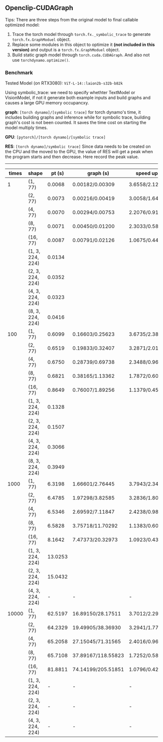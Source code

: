 ## Openclip-CUDAGraph
Tips: There are three steps from the original model to final callable optimized model:
1. Trace the torch model through `torch.fx._symbolic_trace` to generate `torch.fx.GraphModuel` object.
2. Replace some modules in this object to optimize it **(not included in this version)** and output is a `torch.fx.GraphModuel` object.
3. Build static graph model through `torch.cuda.CUDAGraph`.
And also not use `torchdynamo.optimize()`.

### Benchmark

Tested Model (on RTX3080): `ViT-L-14::laion2b-s32b-b82k`

Using symbolic_trace: we need to specify whethter TextModel or VisionModel, if not it generate both example inputs and build graphs and causes a large GPU memory occupancxy.

**graph**: `[torch dynamo]/[symbolic trace]` for torch dynamo's time, it includes building graphs and inference while for symbolic trace, building graph's cost is not been counted. It saves the time cost on starting the model multiply times.

**GPU**: `[pytorch]/[torch dynamo]/[symbolic trace]`

**RES**: `[torch dynamo]/symbolic trace]` Since data needs to be created on the CPU and the moved to the GPU, the value of RES will get a peak when the program starts and then decrease. Here record the peak value.

-------------------------------------------------------------------------------------------------------
times   |shape           | pt (s)   | graph (s)         |    speed up     | GPU(MB)           | RES(MB)
--------|----------------|----------|-------------------|-----------------|-------------------|---------
|1      |(1, 77)         |0.0068    |0.00182/0.00309    |3.6558/2.1231    |1857/3011/2993     |-
|       |(2, 77)         |0.0073    |0.00216/0.00419    |3.0058/1.6446    |1859/3005/3132     |-
|       |(4, 77)         |0.0070    |0.00294/0.00753    |2.2076/0.9188    |1859/3087/3043     |-
|       |(8, 77)         |0.0071    |0.00450/0.01200    |2.3033/0.5882    |1863/3369/3315     |-
|       |(16, 77)        |0.0087    |0.00791/0.02126    |1.0675/0.4427    |1883/3619/3591     |-
|       |(1, 3, 224, 224)|0.0134    |                   |                 |              |
|       |(2, 3, 224, 224)|0.0352    |                   |                 |              |
|       |(4, 3, 224, 224)|0.0323    |                   |                 |              |
|       |(8, 3, 224, 224)|0.0416    |                   |                 |              |
|100    |(1, 77)         |0.6099    |0.16603/0.25623    |3.6735/2.3807    |              |
|       |(2, 77)         |0.6519    |0.19833/0.32407    |3.2871/2.0116    |              |
|       |(4, 77)         |0.6750    |0.28739/0.69738    |2.3488/0.9679    |              |
|       |(8, 77)         |0.6821    |0.38165/1.13362    |1.7872/0.6017    |              |
|       |(16, 77)        |0.8649    |0.76007/1.89256    |1.1379/0.4570    |              |
|       |(1, 3, 224, 224)|0.1328    |                   |                 |              |
|       |(2, 3, 224, 224)|0.1507    |                   |                 |              |
|       |(4, 3, 224, 224)|0.3066    |                   |                 |              |
|       |(8, 3, 224, 224)|0.3949    |                   |                 |              |
|1000   |(1, 77)         |6.3198    |1.66601/2.76445    |3.7943/2.3402    |              |
|       |(2, 77)         |6.4785    |1.97298/3.82585    |3.2836/1.8046    |              |
|       |(4, 77)         |6.5346    |2.69592/7.11847    |2.4238/0.9867    |              |
|       |(8, 77)         |6.5828    |3.75718/11.70292   |1.1383/0.6002    |              |
|       |(16, 77)        |8.1642    |7.47373/20.32973   |1.0923/0.4300    |              |
|       |(1, 3, 224, 224)|13.0253   |                   |                 |              |
|       |(2, 3, 224, 224)|15.0432   |                   |                 |              |
|       |(4, 3, 224, 224)|-         |-                  |-                |              |
|10000  |(1, 77)         |62.5197   |16.89150/28.17511  |3.7012/2.2981    |              |
|       |(2, 77)         |64.2329   |19.49905/38.36930  |3.2941/1.7738    |              |
|       |(4, 77)         |65.2058   |27.15045/71.31565  |2.4016/0.9664    |              |
|       |(8, 77)         |65.7108   |37.89167/118.55823 |1.7252/0.5885    |              |
|       |(16, 77)        |81.8811   |74.14199/205.51851 |1.0796/0.4290    |              |
|       |(1, 3, 224, 224)|-         |-                  |-                |              |
|       |(2, 3, 224, 224)|-         |-                  |-                |              |
|       |(4, 3, 224, 224)|-         |-                  |-                |              |
